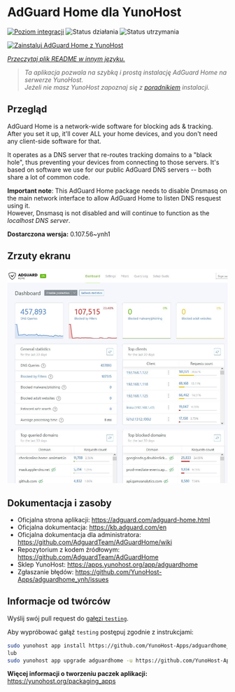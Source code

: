 <!--
To README zostało automatycznie wygenerowane przez <https://github.com/YunoHost/apps/tree/master/tools/readme_generator>
Nie powinno być ono edytowane ręcznie.
-->

# AdGuard Home dla YunoHost

[![Poziom integracji](https://apps.yunohost.org/badge/integration/adguardhome)](https://ci-apps.yunohost.org/ci/apps/adguardhome/)
![Status działania](https://apps.yunohost.org/badge/state/adguardhome)
![Status utrzymania](https://apps.yunohost.org/badge/maintained/adguardhome)

[![Zainstaluj AdGuard Home z YunoHost](https://install-app.yunohost.org/install-with-yunohost.svg)](https://install-app.yunohost.org/?app=adguardhome)

*[Przeczytaj plik README w innym języku.](./ALL_README.md)*

> *Ta aplikacja pozwala na szybką i prostą instalację AdGuard Home na serwerze YunoHost.*  
> *Jeżeli nie masz YunoHost zapoznaj się z [poradnikiem](https://yunohost.org/install) instalacji.*

## Przegląd

AdGuard Home is a network-wide software for blocking ads & tracking. After you set it up, it'll cover ALL your home devices, and you don't need any client-side software for that.

It operates as a DNS server that re-routes tracking domains to a "black hole", thus preventing your devices from connecting to those servers. It's based on software we use for our public AdGuard DNS servers -- both share a lot of common code.

**Important note**: This AdGuard Home package needs to disable Dnsmasq on the main network interface to allow AdGuard Home to listen DNS resquest using it.  
However, Dnsmasq is not disabled and will continue to function as the *localhost DNS server*.


**Dostarczona wersja:** 0.107.56~ynh1

## Zrzuty ekranu

![Zrzut ekranu z AdGuard Home](./doc/screenshots/screenshot.jpg)

## Dokumentacja i zasoby

- Oficjalna strona aplikacji: <https://adguard.com/adguard-home.html>
- Oficjalna dokumentacja: <https://kb.adguard.com/en>
- Oficjalna dokumentacja dla administratora: <https://github.com/AdguardTeam/AdGuardHome/wiki>
- Repozytorium z kodem źródłowym: <https://github.com/AdguardTeam/AdGuardHome>
- Sklep YunoHost: <https://apps.yunohost.org/app/adguardhome>
- Zgłaszanie błędów: <https://github.com/YunoHost-Apps/adguardhome_ynh/issues>

## Informacje od twórców

Wyślij swój pull request do [gałęzi `testing`](https://github.com/YunoHost-Apps/adguardhome_ynh/tree/testing).

Aby wypróbować gałąź `testing` postępuj zgodnie z instrukcjami:

```bash
sudo yunohost app install https://github.com/YunoHost-Apps/adguardhome_ynh/tree/testing --debug
lub
sudo yunohost app upgrade adguardhome -u https://github.com/YunoHost-Apps/adguardhome_ynh/tree/testing --debug
```

**Więcej informacji o tworzeniu paczek aplikacji:** <https://yunohost.org/packaging_apps>
